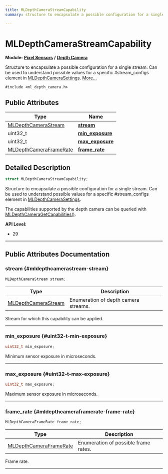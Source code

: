 ```yaml
---
title: MLDepthCameraStreamCapability
summary: structure to encapsulate a possible configuration for a single stream. can be used to understand possible values for a specific #stream-configs element in mldepthcamerasettings. 

---
```


# MLDepthCameraStreamCapability

**Module:** **[Pixel Sensors](/versioned_docs/version-31-Aug-2023/api-ref/api/Modules/group___pixel_sensors/group___pixel_sensors.md)** **/** **[Depth Camera](/versioned_docs/version-31-Aug-2023/api-ref/api/Modules/group___pixel_sensors/group___d_cam/group___d_cam.md)**



Structure to encapsulate a possible configuration for a single stream. Can be used to understand possible values for a specific #stream_configs element in [MLDepthCameraSettings](/versioned_docs/version-31-Aug-2023/api-ref/api/Modules/group___pixel_sensors/group___d_cam/struct_m_l_depth_camera_settings.md).  [More...](#detailed-description)


`#include <ml_depth_camera.h>`

## Public Attributes

| Type           | Name           |
| -------------- | -------------- |
| [MLDepthCameraStream](/versioned_docs/version-31-Aug-2023/api-ref/api/Modules/group___pixel_sensors/group___d_cam/group___d_cam.md#enums-mldepthcamerastream) | **[stream](/versioned_docs/version-31-Aug-2023/api-ref/api/Modules/group___pixel_sensors/group___d_cam/struct_m_l_depth_camera_stream_capability.md#mldepthcamerastream-stream)**  |
| uint32_t | **[min_exposure](/versioned_docs/version-31-Aug-2023/api-ref/api/Modules/group___pixel_sensors/group___d_cam/struct_m_l_depth_camera_stream_capability.md#uint32-t-min-exposure)**  |
| uint32_t | **[max_exposure](/versioned_docs/version-31-Aug-2023/api-ref/api/Modules/group___pixel_sensors/group___d_cam/struct_m_l_depth_camera_stream_capability.md#uint32-t-max-exposure)**  |
| [MLDepthCameraFrameRate](/versioned_docs/version-31-Aug-2023/api-ref/api/Modules/group___pixel_sensors/group___d_cam/group___d_cam.md#enums-mldepthcameraframerate) | **[frame_rate](/versioned_docs/version-31-Aug-2023/api-ref/api/Modules/group___pixel_sensors/group___d_cam/struct_m_l_depth_camera_stream_capability.md#mldepthcameraframerate-frame-rate)**  |

## Detailed Description

```cpp
struct MLDepthCameraStreamCapability;
```

Structure to encapsulate a possible configuration for a single stream. Can be used to understand possible values for a specific #stream_configs element in [MLDepthCameraSettings](/versioned_docs/version-31-Aug-2023/api-ref/api/Modules/group___pixel_sensors/group___d_cam/struct_m_l_depth_camera_settings.md). 

The capabilities supported by the depth camera can be queried with [MLDepthCameraGetCapabilities()](/versioned_docs/version-31-Aug-2023/api-ref/api/Modules/group___pixel_sensors/group___d_cam/group___d_cam.md#mlresult-mldepthcameragetcapabilities).




**API Level:**
  * 29




-----------
## Public Attributes Documentation

### stream {#mldepthcamerastream-stream}

```cpp
MLDepthCameraStream stream;
```



| Type | Description |
|--|--|
| [MLDepthCameraStream](/versioned_docs/version-31-Aug-2023/api-ref/api/Modules/group___pixel_sensors/group___d_cam/group___d_cam.md#enums-mldepthcamerastream) | Enumeration of depth camera streams.  |


Stream for which this capability can be applied. 





-----------

### min_exposure {#uint32-t-min-exposure}

```cpp
uint32_t min_exposure;
```


Minimum sensor exposure in microseconds. 





-----------

### max_exposure {#uint32-t-max-exposure}

```cpp
uint32_t max_exposure;
```


Maximum sensor exposure in microseconds. 





-----------

### frame_rate {#mldepthcameraframerate-frame-rate}

```cpp
MLDepthCameraFrameRate frame_rate;
```



| Type | Description |
|--|--|
| [MLDepthCameraFrameRate](/versioned_docs/version-31-Aug-2023/api-ref/api/Modules/group___pixel_sensors/group___d_cam/group___d_cam.md#enums-mldepthcameraframerate) | Enumeration of possible frame rates.  |


Frame rate. 





-----------


